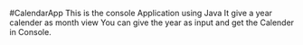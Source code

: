 #CalendarApp
This is the console Application using Java
It give a year calender as month view 
You can give the year as input and get the Calender in Console.
